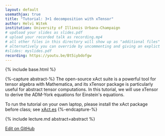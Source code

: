 ```yaml
---
layout: default
usemathjax: true
title: "Tutorial: 3+1 decomposition with xTensor"
author: Helvi Witek
institution: University of Illinois Urbana-Champaign
# updload your slides as slides.pdf
# upload your recorded talk as recording.mp4
# all other files in this directory will show up as "additional files"
# alternatively you can override by uncommenting and giving an explict URL:
#slides: myslides.pdf
recording: https://youtu.be/Bt5iybdofgw
---
```

{% include base.html %}

{%-capture abstract-%}
The open-source xAct suite is a powerful tool for tensor algebra with Mathematica, and its xTensor package is particularly useful for abstract tensor computations. In this tutorial, we will use xTensor to derive the ADM-York equations for Einstein's equations.

To run the tutorial on your own laptop, please install the xAct package before class; see [xAct.es](http://www.xact.es)
{%-endcapture-%}

<div class="col-xs-12" markdown="1">
{% include lecture.md abstract=abstract %}

[Edit on GitHub](https://github.com/EinsteinToolkit/et2021uiuc/edit/master/{{page.path}})
</div>
